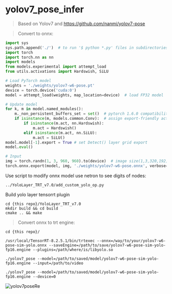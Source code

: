 # yolov7_pose_infer
>Based on Yolov7 and https://github.com/nanmi/yolov7-pose   

>Convert to onnx:   
```python
import sys
sys.path.append('./')  # to run '$ python *.py' files in subdirectories
import torch
import torch.nn as nn
import models
from models.experimental import attempt_load
from utils.activations import Hardswish, SiLU

# Load PyTorch model
weights = './weights/yolov7-w6-pose.pt'
device = torch.device('cuda:0')
model = attempt_load(weights, map_location=device)  # load FP32 model

# Update model
for k, m in model.named_modules():
    m._non_persistent_buffers_set = set()  # pytorch 1.6.0 compatibility
    if isinstance(m, models.common.Conv):  # assign export-friendly activations
        if isinstance(m.act, nn.Hardswish):
            m.act = Hardswish()
        elif isinstance(m.act, nn.SiLU):
            m.act = SiLU()
model.model[-1].export = True # set Detect() layer grid export
model.eval()

# Input
img = torch.randn(1, 3, 960, 960).to(device)  # image size(1,3,320,192) iDetection
torch.onnx.export(model, img, './weights/yolov7-w6-pose.onnx', verbose=False, opset_version=12, input_names=['images'])

```
Use script to modify onnx model use netron to see digits of nodes:  
```
../YoloLayer_TRT_v7.0/add_custom_yolo_op.py
```
Build yolo layer tensorrt plugin  
```
cd {this repo}/YoloLayer_TRT_v7.0  
mkdir build && cd build  
cmake .. && make  
```
>Convert onnx to trt engine:  
```
cd {this repo}/

/usr/local/TensorRT-8.2.5.1/bin/trtexec --onnx=/way/to/your/yolov7-w6-pose-sim-yolo.onnx --saveEngine=/path/to/save/yolov7-w6-pose-sim-yolo-fp16.engine --plugins=/path/where/is/libyolo.so    
```
```
./yolov7_pose --model=/path/to/saved/model/yolov7-w6-pose-sim-yolo-fp16.engine --input=/path/to/video    
```
```
./yolov7_pose --model=/path/to/saved/model/yolov7-w6-pose-sim-yolo-fp16.engine --device=0  
```

![yolov7poseRe](https://user-images.githubusercontent.com/45326995/217150341-618a369f-aef3-44ed-b204-ae71876dd614.gif)

